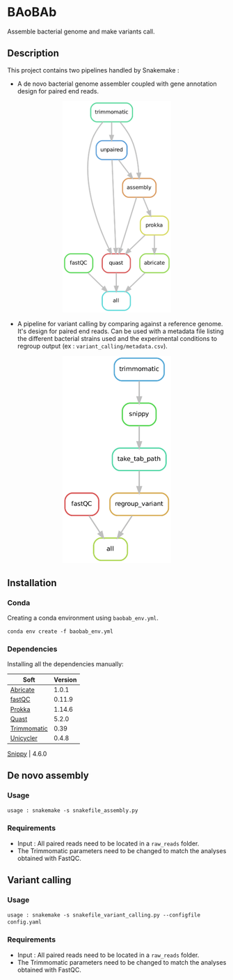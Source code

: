 # BAoBAb
Assemble bacterial genome and make variants call.

## Description

This project contains two pipelines handled by Snakemake :
* A de novo bacterial genome assembler coupled with gene annotation design for paired end reads.

<p align="center"><img src="genome_assembly/rulegraph_pipeline_assembly.png" alt="pipeline for de novo assembly" width="250"></p>

* A pipeline for variant calling by comparing against a reference genome. It's design for paired end reads. Can be used with a metadata file listing the different bacterial strains used and the experimental conditions to regroup output (ex : `variant_calling/metadata.csv`).

<p align="center"><img src="variant_calling/rulegraph_pipeline_variant_calling.png" alt="pipeline for variant calling" width="250"></p>

## Installation

### Conda

Creating a conda environment using `baobab_env.yml`.

```
conda env create -f baobab_env.yml
```

### Dependencies

Installing all the dependencies manually:

Soft|Version
---------|------------
[Abricate](https://github.com/tseemann/abricate) | 1.0.1
[fastQC](https://www.bioinformatics.babraham.ac.uk/projects/fastqc/) | 0.11.9
[Prokka](https://github.com/tseemann/prokka) | 1.14.6
[Quast](https://quast.sourceforge.net/) | 5.2.0
[Trimmomatic](http://www.usadellab.org/cms/?page=trimmomatic) | 0.39
[Unicycler](https://github.com/rrwick/Unicycler) | 0.4.8

[Snippy](https://github.com/tseemann/snippy) | 4.6.0

## De novo assembly

### Usage

```
usage : snakemake -s snakefile_assembly.py
```

### Requirements

* Input : All paired reads need to be located in a `raw_reads` folder.
* The Trimmomatic parameters need to be changed to match the analyses obtained with FastQC.

## Variant calling

### Usage

```
usage : snakemake -s snakefile_variant_calling.py --configfile config.yaml
```

### Requirements

* Input : All paired reads need to be located in a `raw_reads` folder.
* The Trimmomatic parameters need to be changed to match the analyses obtained with FastQC.
